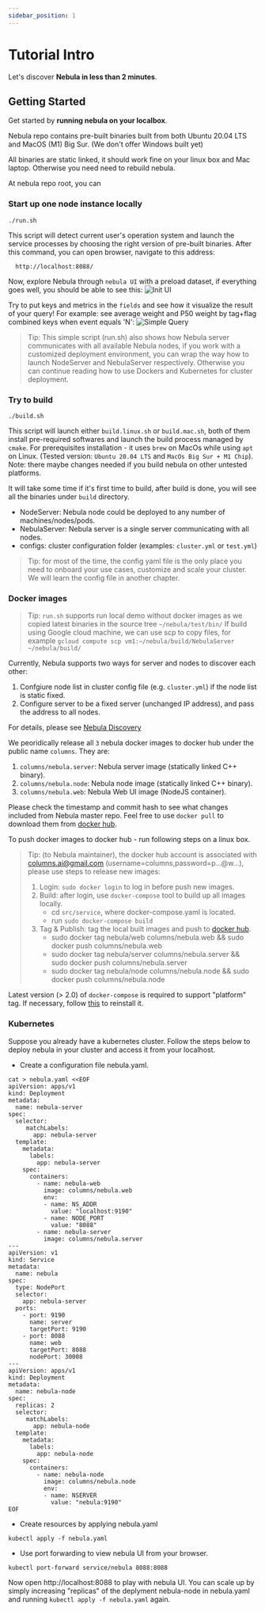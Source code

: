 ```yaml
---
sidebar_position: 1
---
```


# Tutorial Intro

Let's discover **Nebula in less than 2 minutes**.

## Getting Started

Get started by **running nebula on your localbox**.

Nebula repo contains pre-built binaries built from both Ubuntu 20.04 LTS and MacOS (M1) Big Sur.
(We don't offer Windows built yet)

All binaries are static linked, it should work fine on your linux box and Mac laptop. Otherwise you need need to rebuild nebula.

At nebula repo root, you can

### Start up one node instance locally

```shell
./run.sh
```

This script will detect current user's operation system and launch the service processes by choosing the right version of pre-built binaries.
After this command, you can open browser, navigate to this address: 
```
  http://localhost:8088/
``` 
Now, explore Nebula through `nebula UI` with a preload dataset, if everything goes well, you should be able to see this:
![Init UI](/img/init.png)

Try to put keys and metrics in the `fields` and see how it visualize the result of your query!
For example: see average weight and P50 weight by tag+flag combined keys when event equals 'N':
![Simple Query](/img/simple_query.png)

> Tip: This simple script (run.sh) also shows how Nebula server communicates with all available Nebula nodes, if you work with a customized deployment environment, you can wrap the way how to launch NodeServer and NebulaServer respectively. Otherwise you can continue reading how to use Dockers and Kubernetes for cluster deployment.

### Try to build

```shell
./build.sh
```

This script will launch either `build.linux.sh` or `build.mac.sh`, both of them install pre-required softwares and launch the build process managed by `cmake`.
For prerequisites installation - it uses `brew` on MacOs while using `apt` on Linux. (Tested version: `Ubuntu 20.04 LTS` and `MacOs Big Sur + M1 Chip`).
Note: there maybe changes needed if you build nebula on other untested platforms.

It will take some time if it's first time to build, after build is done, you will see all the binaries under `build` directory.
- NodeServer: Nebula node could be deployed to any number of machines/nodes/pods.
- NebulaServer: Nebula server is a single server communicating with all nodes.
- configs: cluster configuration folder (examples: `cluster.yml` or `test.yml`)

> Tip: for most of the time, the config yaml file is the only place you need to onboard your use cases, customize and scale your cluster. We will learn the config file in another chapter.


### Docker images

> Tip: `run.sh` supports run local demo without docker images as we copied latest binaries in the source tree `~/nebula/test/bin/`
> If build using Google cloud machine, we can use scp to copy files, for example `gcloud compute scp vm1:~/nebula/build/NebulaServer ~/nebula/build/`

Currently, Nebula supports two ways for server and nodes to discover each other:
1. Confgiure node list in cluster config file (e.g. `cluster.yml`) if the node list is static fixed.
2. Configure server to be a fixed server (unchanged IP address), and pass the address to all nodes.

For details, please see [Nebula Discovery](basics/5-discovery.md)

We peoridically release all `3` nebula docker images to docker hub under the public name `columns`. They are:
1. `columns/nebula.server`: Nebula server image (statically linked C++ binary).
2. `columns/nebula.node`: Nebula node image (statically linked C++ binary).
3. `columns/nebula.web`: Nebula Web UI image (NodeJS container).

Please check the timestamp and commit hash to see what changes included from Nebula master repo.
Feel free to use `docker pull` to download them from [docker hub](https://hub.docker.com/u/columns).

To push docker images to docker hub - run following steps on a linux box.
> Tip: (to Nebula maintainer), the docker hub account is associated with columns.ai@gmail.com (username=columns,password=p...@w...), 
> please use steps to release new images:
> 1. Login: `sudo docker login` to log in before push new images.
> 2. Build: after login, use `docker-compose` tool to build up all images locally.
>    - cd `src/service`, where docker-compose.yaml is located.
>    - run `sudo docker-compose build`
> 3. Tag & Publish: tag the local built images and push to [docker hub](https://hub.docker.com/u/columns).
>    - sudo docker tag nebula/web columns/nebula.web && sudo docker push columns/nebula.web
>    - sudo docker tag nebula/server columns/nebula.server && sudo docker push columns/nebula.server
>    - sudo docker tag nebula/node columns/nebula.node && sudo docker push columns/nebula.node

Latest version (> 2.0) of `docker-compose` is required to support "platform" tag. 
If necessary, follow [this](https://stackoverflow.com/questions/49839028/how-to-upgrade-docker-compose-to-latest-version) to reinstall it.

### Kubernetes

Suppose you already have a kubernetes cluster. Follow the steps below to deploy nebula in your cluster and access it from your localhost.

* Create a configuration file nebula.yaml.

```shell
cat > nebula.yaml <<EOF
apiVersion: apps/v1
kind: Deployment
metadata:
  name: nebula-server
spec:
  selector:
     matchLabels:
       app: nebula-server
  template:
    metadata:
      labels:
        app: nebula-server
    spec:
      containers:
        - name: nebula-web
          image: columns/nebula.web
          env:
          - name: NS_ADDR
            value: "localhost:9190"
          - name: NODE_PORT
            value: "8088"
        - name: nebula-server
          image: columns/nebula.server
---
apiVersion: v1
kind: Service
metadata:
  name: nebula
spec:
  type: NodePort
  selector:
    app: nebula-server
  ports:
    - port: 9190
      name: server
      targetPort: 9190
    - port: 8088
      name: web
      targetPort: 8088
      nodePort: 30008
---
apiVersion: apps/v1
kind: Deployment
metadata:
  name: nebula-node
spec:
  replicas: 2
  selector:
     matchLabels:
       app: nebula-node
  template:
    metadata:
      labels:
        app: nebula-node
    spec:
      containers:
        - name: nebula-node
          image: columns/nebula.node
          env:
          - name: NSERVER
            value: "nebula:9190"
EOF
```

* Create resources by applying nebula.yaml

```shell
kubectl apply -f nebula.yaml
```

* Use port forwarding to view nebula UI from your browser.

```shell
kubectl port-forward service/nebula 8088:8088
```

Now open http://localhost:8088 to play with nebula UI. You can scale up by simply increasing "replicas" of the deplyment nebula-node in nebula.yaml and running `kubectl apply -f nebula.yaml` again.
